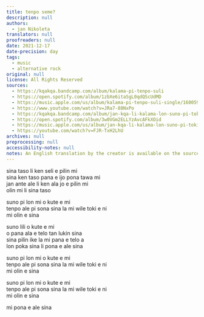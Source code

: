 ```yaml
---
title: tenpo seme?
description: null
authors:
  - jan Nikoleta
translators: null
proofreaders: null
date: 2021-12-17
date-precision: day
tags:
  - music
  - alternative rock
original: null
license: All Rights Reserved
sources:
  - https://kqakqa.bandcamp.com/album/kalama-pi-tenpo-suli
  - https://open.spotify.com/album/1zbXe6itaSgL0qdQScUdMD
  - https://music.apple.com/us/album/kalama-pi-tenpo-suli-single/1600599543
  - https://www.youtube.com/watch?v=JRa7-88NxPo
  - https://kqakqa.bandcamp.com/album/jan-kqa-li-kalama-lon-suno-pi-toki-pona-lon-tenpo-sike-nanpa-2023
  - https://open.spotify.com/album/3w0VGm2ELLYzAvcAFkXOid
  - https://music.apple.com/us/album/jan-kqa-li-kalama-lon-suno-pi-toki-pona-lon-tenpo-sike/1703886265
  - https://youtube.com/watch?v=FJR-TxH2LhU
archives: null
preprocessing: null
accessibility-notes: null
notes: An English translation by the creator is available on the sources
---
```


sina taso li ken seli e pilin mi  \
sina ken taso pana e ijo pona tawa mi  \
jan ante ale li ken ala jo e pilin mi  \
olin mi li sina taso

suno pi lon mi o kute e mi  \
tenpo ale pi sona sina la mi wile toki e ni  \
mi olin e sina

suno lili o kute e mi  \
o pana ala e telo tan lukin sina  \
sina pilin ike la mi pana e telo a  \
lon poka sina li pona e ale sina

suno pi lon mi o kute e mi  \
tenpo ale pi sona sina la mi wile toki e ni  \
mi olin e sina

suno pi lon mi o kute e mi  \
tenpo ale pi sona sina la mi wile toki e ni  \
mi olin e sina

mi pona e ale sina